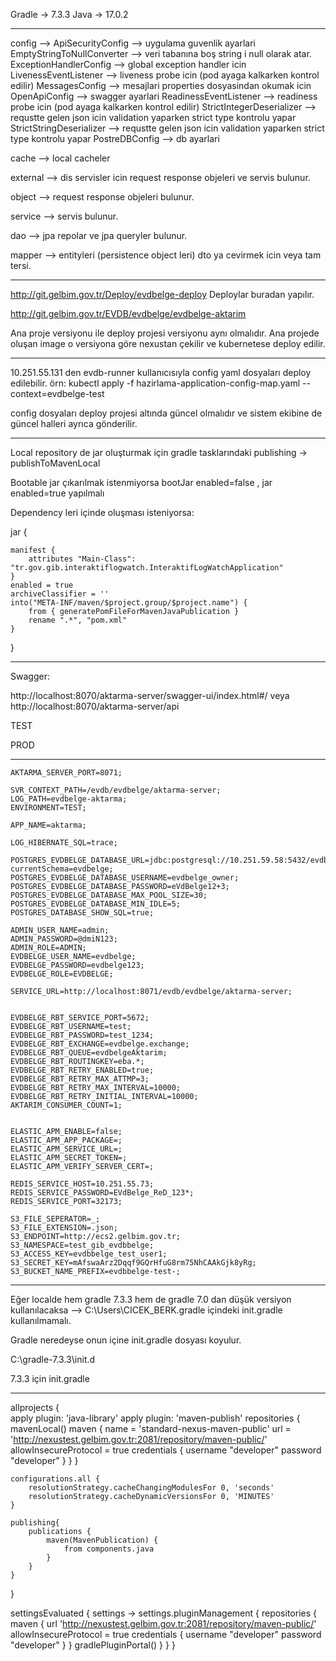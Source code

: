 Gradle -> 7.3.3
Java -> 17.0.2

--------------------------------------------------------------------------------------------
config -->
ApiSecurityConfig --> uygulama guvenlik ayarlari
EmptyStringToNullConverter --> veri tabanına boş string i null olarak atar. 
ExceptionHandlerConfig --> global exception handler icin
LivenessEventListener --> liveness probe icin (pod ayaga kalkarken kontrol edilir)
MessagesConfig --> mesajlari properties dosyasindan okumak icin
OpenApiConfig --> swagger ayarlari
ReadinessEventListener --> readiness probe icin (pod ayaga kalkarken kontrol edilir)
StrictIntegerDeserializer --> requstte gelen json icin validation yaparken strict type kontrolu yapar
StrictStringDeserializer --> requstte gelen json icin validation yaparken strict type kontrolu yapar
PostreDBConfig --> db ayarlari

cache -->
local cacheler

external -->
dis servisler icin request response objeleri ve servis bulunur.

object -->
request response objeleri bulunur.

service -->
servis bulunur.

dao -->
jpa repolar ve jpa queryler bulunur.

mapper -->
entityleri (persistence object leri) dto ya cevirmek icin veya tam tersi.
	
--------------------------------------------------------------------------------------------

http://git.gelbim.gov.tr/Deploy/evdbelge-deploy
Deploylar buradan yapılır.

http://git.gelbim.gov.tr/EVDB/evdbelge/evdbelge-aktarim

Ana proje versiyonu ile deploy projesi versiyonu aynı olmalıdır. Ana projede oluşan image o versiyona göre nexustan çekilir ve kubernetese deploy edilir.


----------------------------------------------------------------------------------------------

10.251.55.131 den evdb-runner kullanıcısıyla config yaml dosyaları deploy edilebilir.
örn: kubectl apply -f hazirlama-application-config-map.yaml --context=evdbelge-test

config dosyaları deploy projesi altında güncel olmalıdır ve sistem ekibine de güncel halleri ayrıca gönderilir.


----------------------------------------------------------------------------------------------

Local repository de jar oluşturmak için gradle tasklarındaki publishing -> publishToMavenLocal

Bootable jar çıkarılmak istenmiyorsa bootJar enabled=false , jar enabled=true yapılmalı

Dependency leri içinde oluşması isteniyorsa:


jar {

    manifest {
        attributes "Main-Class": "tr.gov.gib.interaktiflogwatch.InteraktifLogWatchApplication"
    }
    enabled = true
    archiveClassifier = ''
    into("META-INF/maven/$project.group/$project.name") {
        from { generatePomFileForMavenJavaPublication }
        rename ".*", "pom.xml"
    }
}


----------------------------------------------------------------------------------------------

Swagger:

http://localhost:8070/aktarma-server/swagger-ui/index.html#/
veya
http://localhost:8070/aktarma-server/api

TEST

PROD

----------------------------------------------------------------------------------------------


```text
AKTARMA_SERVER_PORT=8071;

SVR_CONTEXT_PATH=/evdb/evdbelge/aktarma-server;
LOG_PATH=evdbelge-aktarma;
ENVIRONMENT=TEST;

APP_NAME=aktarma;

LOG_HIBERNATE_SQL=trace;

POSTGRES_EVDBELGE_DATABASE_URL=jdbc:postgresql://10.251.59.58:5432/evdbelge?currentSchema=evdbelge;
POSTGRES_EVDBELGE_DATABASE_USERNAME=evdbelge_owner;
POSTGRES_EVDBELGE_DATABASE_PASSWORD=eVdBelge12+3;
POSTGRES_EVDBELGE_DATABASE_MAX_POOL_SIZE=30;
POSTGRES_EVDBELGE_DATABASE_MIN_IDLE=5;
POSTGRES_DATABASE_SHOW_SQL=true;

ADMIN_USER_NAME=admin;
ADMIN_PASSWORD=@dmiN123;
ADMIN_ROLE=ADMIN;
EVDBELGE_USER_NAME=evdbelge;
EVDBELGE_PASSWORD=evdbelge123;
EVDBELGE_ROLE=EVDBELGE;

SERVICE_URL=http://localhost:8071/evdb/evdbelge/aktarma-server;


EVDBELGE_RBT_SERVICE_PORT=5672;
EVDBELGE_RBT_USERNAME=test;
EVDBELGE_RBT_PASSWORD=test_1234;
EVDBELGE_RBT_EXCHANGE=evdbelge.exchange;
EVDBELGE_RBT_QUEUE=evdbelgeAktarim;
EVDBELGE_RBT_ROUTINGKEY=eba.*;
EVDBELGE_RBT_RETRY_ENABLED=true;
EVDBELGE_RBT_RETRY_MAX_ATTMP=3;
EVDBELGE_RBT_RETRY_MAX_INTERVAL=10000;
EVDBELGE_RBT_RETRY_INITIAL_INTERVAL=10000;
AKTARIM_CONSUMER_COUNT=1;


ELASTIC_APM_ENABLE=false;
ELASTIC_APM_APP_PACKAGE=;
ELASTIC_APM_SERVICE_URL=;
ELASTIC_APM_SECRET_TOKEN=;
ELASTIC_APM_VERIFY_SERVER_CERT=;

REDIS_SERVICE_HOST=10.251.55.73;
REDIS_SERVICE_PASSWORD=EVdBelge_ReD_123*;
REDIS_SERVICE_PORT=32173;

S3_FILE_SEPERATOR=_;
S3_FILE_EXTENSION=.json;
S3_ENDPOINT=http://ecs2.gelbim.gov.tr;
S3_NAMESPACE=test_gib_evdbbelge;
S3_ACCESS_KEY=evdbbelge_test_user1;
S3_SECRET_KEY=mAfswaArz2Dqqf9GQrHfuG8rm75NhCAAkGjk8yRg;
S3_BUCKET_NAME_PREFIX=evdbbelge-test-;
```


----------------------------------------------------------------------------------------------


Eğer localde hem gradle 7.3.3 hem de gradle 7.0 dan düşük versiyon kullanılacaksa --> C:\Users\CICEK_BERK\.gradle içindeki init.gradle kullanılmamalı.

Gradle neredeyse onun içine init.gradle dosyası koyulur.

C:\gradle-7.3.3\init.d


7.3.3 için init.gradle

----------------------------------------------------------------------------------------------


allprojects {   
apply plugin: 'java-library'
apply plugin: 'maven-publish' 
    repositories {
		mavenLocal()
		maven {
          name = 'standard-nexus-maven-public'
          url = 'http://nexustest.gelbim.gov.tr:2081/repository/maven-public/'
		  allowInsecureProtocol = true
		  credentials {
			 username "developer"
			 password "developer"
		  }
        }
    }
     
    configurations.all {
        resolutionStrategy.cacheChangingModulesFor 0, 'seconds'
        resolutionStrategy.cacheDynamicVersionsFor 0, 'MINUTES'
    }
	
	publishing{
		publications {
			maven(MavenPublication) {
				from components.java
			}
		}
	}

}

settingsEvaluated { settings ->
    settings.pluginManagement {
        repositories {
            maven {
                url 'http://nexustest.gelbim.gov.tr:2081/repository/maven-public/'
				allowInsecureProtocol = true
				credentials {
				     username "developer"
				     password "developer"
			    }
            }
            gradlePluginPortal()
        }
    }
}

